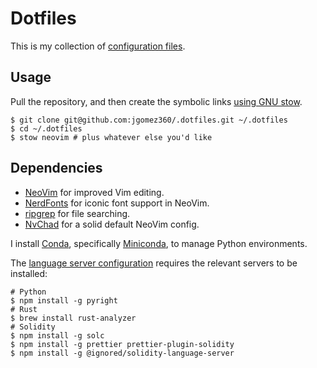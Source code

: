 # Dotfiles

This is my collection of [configuration files](http://dotfiles.github.io/).

## Usage

Pull the repository, and then create the symbolic links [using GNU
stow](https://alexpearce.me/2016/02/managing-dotfiles-with-stow/).

```shell
$ git clone git@github.com:jgomez360/.dotfiles.git ~/.dotfiles
$ cd ~/.dotfiles
$ stow neovim # plus whatever else you'd like
```

## Dependencies

* [NeoVim][neovim] for improved Vim editing.
* [NerdFonts][nerdfonts] for iconic font support in NeoVim.
* [ripgrep][ripgrep] for file searching.
* [NvChad][nvchad] for a solid default NeoVim config.

I install [Conda][conda], specifically [Miniconda][miniconda], to manage
Python environments. 

The [language server configuration][lsp] requires the relevant servers to be
installed:

```shell
# Python
$ npm install -g pyright
# Rust
$ brew install rust-analyzer
# Solidity
$ npm install -g solc
$ npm install -g prettier prettier-plugin-solidity
$ npm install -g @ignored/solidity-language-server
```

[neovim]: https://neovim.io/
[conda]: https://conda.io/
[miniconda]: https://docs.conda.io/en/latest/miniconda.html
[nerdfonts]: https://www.nerdfonts.com/
[nvchad]: https://nvchad.com/docs/quickstart/install
[ripgrep]: https://github.com/BurntSushi/ripgrep
[lsp]: https://github.com/neovim/nvim-lspconfig

